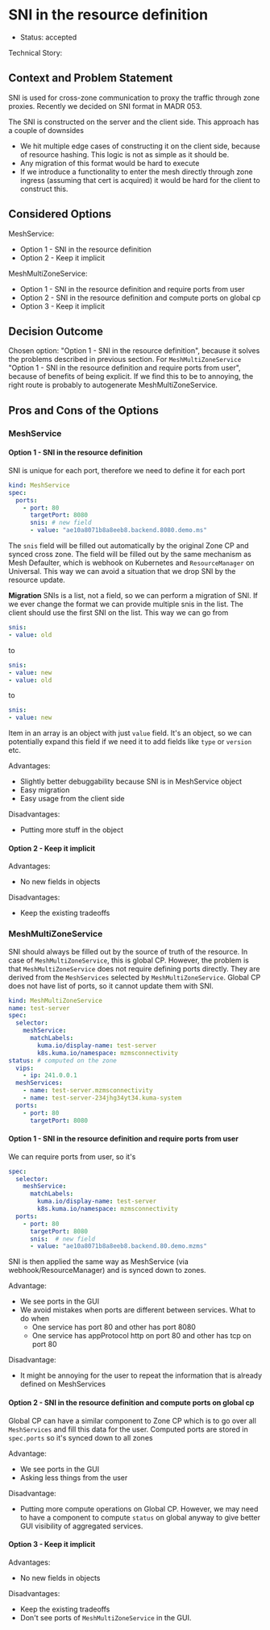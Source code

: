 # SNI in the resource definition

* Status: accepted

Technical Story: 

## Context and Problem Statement

SNI is used for cross-zone communication to proxy the traffic through zone proxies.
Recently we decided on SNI format in MADR 053.

The SNI is constructed on the server and the client side. This approach has a couple of downsides
* We hit multiple edge cases of constructing it on the client side, because of resource hashing.
  This logic is not as simple as it should be.
* Any migration of this format would be hard to execute
* If we introduce a functionality to enter the mesh directly through zone ingress (assuming that cert is acquired) it would be hard for the client to construct this.

## Considered Options

MeshService:
* Option 1 - SNI in the resource definition
* Option 2 - Keep it implicit

MeshMultiZoneService:
* Option 1 - SNI in the resource definition and require ports from user
* Option 2 - SNI in the resource definition and compute ports on global cp
* Option 3 - Keep it implicit

## Decision Outcome

Chosen option: "Option 1 - SNI in the resource definition", because it solves the problems described in previous section.
For `MeshMultiZoneService` "Option 1 - SNI in the resource definition and require ports from user", because of benefits of being explicit.
If we find this to be to annoying, the right route is probably to autogenerate MeshMultiZoneService.

## Pros and Cons of the Options

### MeshService

#### Option 1 - SNI in the resource definition

SNI is unique for each port, therefore we need to define it for each port

```yaml
kind: MeshService
spec:
  ports:
    - port: 80
      targetPort: 8080
      snis: # new field
      - value: "ae10a8071b8a8eeb8.backend.8080.demo.ms"
```

The `snis` field will be filled out automatically by the original Zone CP and synced cross zone.
The field will be filled out by the same mechanism as Mesh Defaulter, which is webhook on Kubernetes and `ResourceManager` on Universal.
This way we can avoid a situation that we drop SNI by the resource update.

**Migration**
SNIs is a list, not a field, so we can perform a migration of SNI. If we ever change the format we can provide multiple snis in the list.
The client should use the first SNI on the list. This way we can go from
```yaml
snis:
- value: old
```
to
```yaml
snis:
- value: new
- value: old
```
to
```yaml
snis:
- value: new
```

Item in an array is an object with just `value` field.
It's an object, so we can potentially expand this field if we need it to add fields like `type` or `version` etc.

Advantages:
* Slightly better debuggability because SNI is in MeshService object
* Easy migration
* Easy usage from the client side

Disadvantages:
* Putting more stuff in the object

#### Option 2 - Keep it implicit

Advantages:
* No new fields in objects

Disadvantages:
* Keep the existing tradeoffs

### MeshMultiZoneService

SNI should always be filled out by the source of truth of the resource.
In case of `MeshMultiZoneService`, this is global CP.
However, the problem is that `MeshMultiZoneService` does not require defining ports directly.
They are derived from the `MeshServices` selected by `MeshMultiZoneService`.
Global CP does not have list of ports, so it cannot update them with SNI.

```yaml
kind: MeshMultiZoneService
name: test-server
spec:
  selector:
    meshService:
      matchLabels:
        kuma.io/display-name: test-server
        k8s.kuma.io/namespace: mzmsconnectivity
status: # computed on the zone
  vips:
    - ip: 241.0.0.1
  meshServices:
    - name: test-server.mzmsconnectivity
    - name: test-server-234jhg34yt34.kuma-system
  ports:
    - port: 80
      targetPort: 8080
```

#### Option 1 - SNI in the resource definition and require ports from user

We can require ports from user, so it's

```yaml
spec:
  selector:
    meshService:
      matchLabels:
        kuma.io/display-name: test-server
        k8s.kuma.io/namespace: mzmsconnectivity
  ports:
    - port: 80
      targetPort: 8080
      snis:  # new field
      - value: "ae10a8071b8a8eeb8.backend.80.demo.mzms"
```

SNI is then applied the same way as MeshService (via webhook/ResourceManager) and is synced down to zones.

Advantage:
* We see ports in the GUI
* We avoid mistakes when ports are different between services. What to do when
  * One service has port 80 and other has port 8080
  * One service has appProtocol http on port 80 and other has tcp on port 80

Disadvantage:
* It might be annoying for the user to repeat the information that is already defined on MeshServices

#### Option 2 - SNI in the resource definition and compute ports on global cp

Global CP can have a similar component to Zone CP which is to go over all `MeshServices` and fill this data for the user.
Computed ports are stored in `spec.ports` so it's synced down to all zones

Advantage:
* We see ports in the GUI
* Asking less things from the user

Disadvantage:
* Putting more compute operations on Global CP.
  However, we may need to have a component to compute `status` on global anyway to give better GUI visibility of aggregated services. 

#### Option 3 - Keep it implicit

Advantages:
* No new fields in objects

Disadvantages:
* Keep the existing tradeoffs
* Don't see ports of `MeshMultiZoneService` in the GUI.
